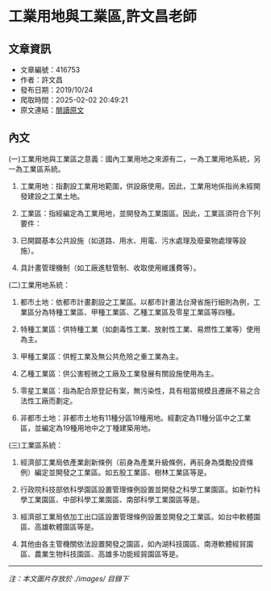 # 工業用地與工業區,許文昌老師

## 文章資訊
- 文章編號：416753
- 作者：許文昌
- 發布日期：2019/10/24
- 爬取時間：2025-02-02 20:49:21
- 原文連結：[閱讀原文](https://real-estate.get.com.tw/Columns/detail.aspx?no=416753)

## 內文
(一)工業用地與工業區之意義：國內工業用地之來源有二，一為工業用地系統，另一為工業區系統。

1. 工業用地：指劃設工業用地範圍，供設廠使用。因此，工業用地係指尚未經開發建設之工業土地。

2. 工業區：指經編定為工業用地，並開發為工業園區。因此，工業區須符合下列要件：

1. 已開闢基本公共設施（如道路、用水、用電、污水處理及廢棄物處理等設施）。

2. 具計畫管理機制（如工廠進駐管制、收取使用維護費等）。

(二)工業用地系統：

1. 都市土地：依都市計畫劃設之工業區。以都市計畫法台灣省施行細則為例，工業區分為特種工業區、甲種工業區、乙種工業區及零星工業區等四種。

1. 特種工業區：供特種工業（如劇毒性工業、放射性工業、易燃性工業等）使用為主。

2. 甲種工業區：供輕工業及無公共危險之重工業為主。

3. 乙種工業區：供公害輕微之工廠及工業發展有關設施使用為主。

4. 零星工業區：指為配合原登記有案，無污染性，具有相當規模且遷廠不易之合法性工廠而劃定。

2. 非都市土地：非都市土地有11種分區19種用地。經劃定為11種分區中之工業區，並編定為19種用地中之丁種建築用地。

(三)工業區系統：

1. 經濟部工業局依產業創新條例（前身為產業升級條例，再前身為獎勵投資條例）編定並開發之工業區。如五股工業區、樹林工業區等是。

2. 行政院科技部依科學園區設置管理條例設置並開發之科學工業園區。如新竹科學工業園區、中部科學工業園區、南部科學工業園區等是。

3. 經濟部工業局依加工出口區設置管理條例設置並開發之工業區。如台中軟體園區、高雄軟體園區等是。

4. 其他由各主管機關依法設置開發之園區，如內湖科技園區、南港軟體經貿園區、農業生物科技園區、高雄多功能經貿園區等是。

---
*注：本文圖片存放於 ./images/ 目錄下*

